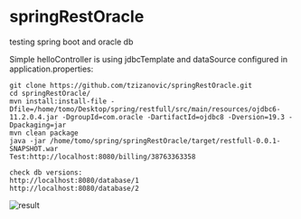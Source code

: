# springRestOracle
testing spring boot and oracle db

Simple helloController is using jdbcTemplate and dataSource configured in application.properties:

```
git clone https://github.com/tzizanovic/springRestOracle.git
cd springRestOracle/
mvn install:install-file -Dfile=/home/tomo/Desktop/spring/restfull/src/main/resources/ojdbc6-11.2.0.4.jar -DgroupId=com.oracle -DartifactId=ojdbc8 -Dversion=19.3 -Dpackaging=jar
mvn clean package
java -jar /home/tomo/spring/springRestOracle/target/restfull-0.0.1-SNAPSHOT.war
Test:http://localhost:8080/billing/38763363358

check db versions:
http://localhost:8080/database/1
http://localhost:8080/database/2
```

![result](https://user-images.githubusercontent.com/80390138/111033780-2ed6b480-8413-11eb-8bf8-379a95d43e94.png)
